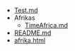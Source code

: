 - [Test.md](Test.md) 
- Afrikas
  -  [TimeAfrica.md](Afrika/TimeAfrica.md) 
-  [README.md](README.md) 
-   [afrika.html](afrika.html) 